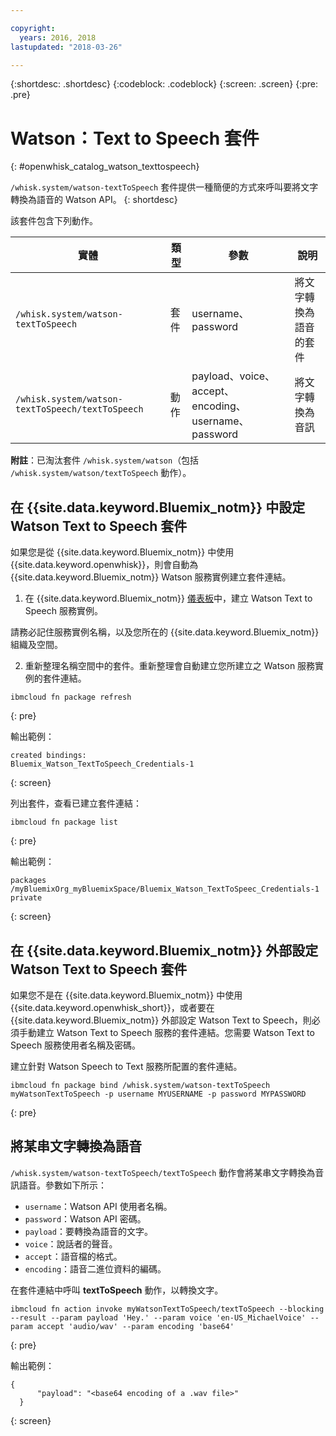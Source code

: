 ```yaml
---

copyright:
  years: 2016, 2018
lastupdated: "2018-03-26"

---
```


{:shortdesc: .shortdesc}
{:codeblock: .codeblock}
{:screen: .screen}
{:pre: .pre}

# Watson：Text to Speech 套件
{: #openwhisk_catalog_watson_texttospeech}

`/whisk.system/watson-textToSpeech` 套件提供一種簡便的方式來呼叫要將文字轉換為語音的 Watson API。
{: shortdesc}

該套件包含下列動作。

|實體|類型|參數|說明|
| --- | --- | --- | --- |
| `/whisk.system/watson-textToSpeech` |套件|username、password|將文字轉換為語音的套件|
|`/whisk.system/watson-textToSpeech/textToSpeech` |動作|payload、voice、accept、encoding、username、password|將文字轉換為音訊|

**附註**：已淘汰套件 `/whisk.system/watson`（包括 `/whisk.system/watson/textToSpeech` 動作）。

## 在 {{site.data.keyword.Bluemix_notm}} 中設定 Watson Text to Speech 套件

如果您是從 {{site.data.keyword.Bluemix_notm}} 中使用 {{site.data.keyword.openwhisk}}，則會自動為 {{site.data.keyword.Bluemix_notm}} Watson 服務實例建立套件連結。

1. 在 {{site.data.keyword.Bluemix_notm}} [儀表板](http://console.bluemix.net)中，建立 Watson Text to Speech 服務實例。

  請務必記住服務實例名稱，以及您所在的 {{site.data.keyword.Bluemix_notm}} 組織及空間。

2. 重新整理名稱空間中的套件。重新整理會自動建立您所建立之 Watson 服務實例的套件連結。
  ```
  ibmcloud fn package refresh
  ```
  {: pre}

  輸出範例：
  ```
  created bindings:
  Bluemix_Watson_TextToSpeech_Credentials-1
  ```
  {: screen}

  列出套件，查看已建立套件連結：
  ```
  ibmcloud fn package list
  ```
  {: pre}

  輸出範例：
  ```
  packages
  /myBluemixOrg_myBluemixSpace/Bluemix_Watson_TextToSpeec_Credentials-1 private
  ```
  {: screen}

## 在 {{site.data.keyword.Bluemix_notm}} 外部設定 Watson Text to Speech 套件

如果您不是在 {{site.data.keyword.Bluemix_notm}} 中使用 {{site.data.keyword.openwhisk_short}}，或者要在 {{site.data.keyword.Bluemix_notm}} 外部設定 Watson Text to Speech，則必須手動建立 Watson Text to Speech 服務的套件連結。您需要 Watson Text to Speech 服務使用者名稱及密碼。

建立針對 Watson Speech to Text 服務所配置的套件連結。
```
ibmcloud fn package bind /whisk.system/watson-textToSpeech myWatsonTextToSpeech -p username MYUSERNAME -p password MYPASSWORD
```
{: pre}

## 將某串文字轉換為語音

`/whisk.system/watson-textToSpeech/textToSpeech` 動作會將某串文字轉換為音訊語音。參數如下所示：

- `username`：Watson API 使用者名稱。
- `password`：Watson API 密碼。
- `payload`：要轉換為語音的文字。
- `voice`：說話者的聲音。
- `accept`：語音檔的格式。
- `encoding`：語音二進位資料的編碼。

在套件連結中呼叫 **textToSpeech** 動作，以轉換文字。
```
ibmcloud fn action invoke myWatsonTextToSpeech/textToSpeech --blocking --result --param payload 'Hey.' --param voice 'en-US_MichaelVoice' --param accept 'audio/wav' --param encoding 'base64'
  ```
{: pre}

輸出範例：
```
{
      "payload": "<base64 encoding of a .wav file>"
  }
  ```
{: screen}
